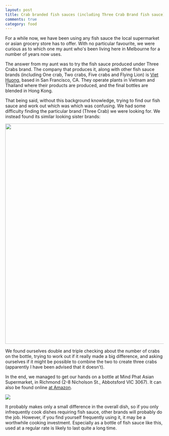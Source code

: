 ```yaml
---
layout: post
title: Crab branded fish sauces (including Three Crab Brand fish sauce)
comments: true
category: food
---
```


For a while now, we have been using any fish sauce the local supermarket or asian grocery store has to offer. With no particular favourite, we were curious as to which one my aunt who's been living here in Melbourne for a number of years now uses. 

<!--break-->

The answer from my aunt was to try the fish sauce produced under Three Crabs brand.
The company that produces it, along with other fish sauce brands (including One crab, Two crabs, Five crabs and Flying Lion) is <a href="http://www.viethuong.com.hk">Viet Huong</a>, based in San Francisco, CA. They operate plants in Vietnam and Thailand where their products are produced, and the final bottles are blended in Hong Kong. 

That being said, without this background knowledge, trying to find our fish sauce and work out which was which was confusing. We had some difficulty finding the particular brand (Three Crab) we were looking for. We instead found its similar looking sister brands:

<img src="http://i.imgur.com/KF0wuyU.jpg" width="700">

We found ourselves double and triple checking about the number of crabs on the bottle, trying to work out if it really made a big difference, and asking ourselves if it might be possible to combine the two to create three crabs (apparently I have been advised that it doesn't).

In the end, we managed to get our hands on a bottle at Mind Phat Asian Supermarket, in Richmond (2-8 Nicholson St., Abbotsford VIC 3067). It can also be found online <a href="http://www.amazon.com/Three-Crabs-Brand-24-Ounce-Bottle/dp/B001OQWK0W">at Amazon</a>.

<img src="http://i.imgur.com/f6380ic.jpg">

It probably makes only a small difference in the overall dish, so if you only infrequently cook dishes requiring fish sauce, other brands will probably do the job. However, if you find yourself frequently using it, it may be a worthwhile cooking investment. Especially as a bottle of fish sauce like this, used at a regular rate is likely to last quite a long time. 